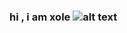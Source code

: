 ### hi , i am xole        ![alt text](https://im7.ezgif.com/tmp/ezgif-7-f315a9cc8e24.gif "Logo Title Text 1"  )
  
  
